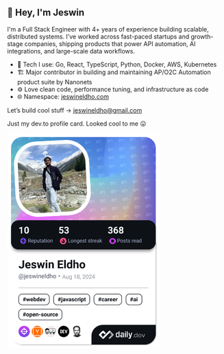 ## 👋 Hey, I'm Jeswin

I'm a Full Stack Engineer with 4+ years of experience building scalable, distributed systems. I’ve worked across fast-paced startups and growth-stage companies, shipping products that power API automation, AI integrations, and large-scale data workflows.

- 🔧 Tech I use: Go, React, TypeScript, Python, Docker, AWS, Kubernetes
- 🏗️ Major contributor in building and maintaining AP/O2C Automation product suite by Nanonets
- ⚙️ Love clean code, performance tuning, and infrastructure as code
- 🌐 Namespace: [jeswineldho.com](https://jeswineldho.com)

Let’s build cool stuff → [jeswineldho@gmail.com](mailto:jeswineldho@gmail.com)

Just my dev.to profile card. Looked cool to me 😛

<a href="https://app.daily.dev/jeswineldho"><img src="./devcard.png" width="356" alt="Jeswin Eldho's Dev Card"/></a>
